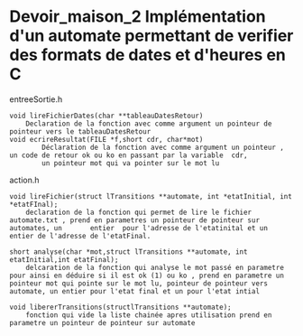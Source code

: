 # Devoir_maison_2 Implémentation d'un automate permettant de verifier des formats de dates et d'heures en C 

entreeSortie.h

	void lireFichierDates(char **tableauDatesRetour)
		Declaration de la fonction avec comme argument un pointeur de pointeur vers le tableauDatesRetour
	void ecrireResultat(FILE *f,short cdr, char*mot)
			Déclaration de la fonction avec comme argument un pointeur , un code de retour ok ou ko en passant par la variable  cdr, 
			un pointeur mot qui va pointer sur le mot lu
	
action.h


	void lireFichier(struct lTransitions **automate, int *etatInitial, int *etatFInal);
		declaration de la fonction qui permet de lire le fichier automate.txt , prend en parametres un pointeur de pointeur sur automates, un 		entier  pour l'adresse de l'etatinital et un entier de l'adresse de l'etatFinal.
	
	short analyse(char *mot,struct lTransitions **automate, int etatInitial,int etatFinal);
		delcaration de la fonction qui analyse le mot passé en parametre pour ainsi en déduire si il est ok (1) ou ko , prend en parametre un 		pointeur mot qui pointe sur le mot lu, pointeur de pointeur vers automate, un entier pour l'etat final et un pour l'etat intial
		
	void libererTransitions(structlTransitions **automate);
		fonction qui vide la liste chainée apres utilisation prend en parametre un pointeur de pointeur sur automate
		
		

